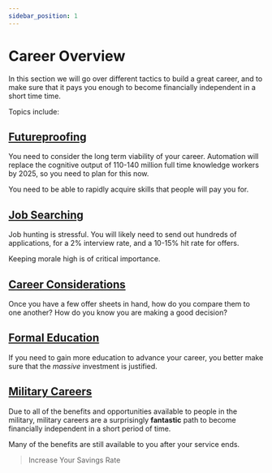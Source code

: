 ```yaml
---
sidebar_position: 1
---
```


# Career Overview

In this section we will go over different tactics to build a great career, and to make sure that it pays you enough to become financially independent in a short time time.

Topics include:

## [Futureproofing](futureproofing.md)

You need to consider the long term viability of your career. Automation will replace the cognitive output of 110-140 million full time knowledge workers by 2025, so you need to plan for this now.

You need to be able to rapidly acquire skills that people will pay you for.

## [Job Searching](job-search.md)

Job hunting is stressful. You will likely need to send out hundreds of applications, for a 2% interview rate, and a 10-15% hit rate for offers. 

Keeping morale high is of critical importance.

## [Career Considerations](considerations.md)

Once you have a few offer sheets in hand, how do you compare them to one another? How do you know you are making a good decision?

## [Formal Education](formal-education.md)

If you need to gain more education to advance your career, you better make sure that the *massive* investment is justified.

## [Military Careers](military.md)

Due to all of the benefits and opportunities available to people in the military, military careers are a surprisingly **fantastic** path to become financially independent in a short period of time. 

Many of the benefits are still available to you after your service ends.

>Increase Your Savings Rate